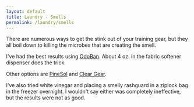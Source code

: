 ```yaml
---
layout: default
title: Laundry - Smells
permalink: /laundry/smells
---
```


There are numerous ways to get the stink out of your training gear, but they all boil down to killing the microbes that are creating the smell.

I've had the best results using [OdoBan](https://odoban.com/product/multipurpose-concentrate). About 4 oz. in the fabric softener dispenser does the trick.

Other options are [PineSol](https://www.pinesol.com/products/original-pine-cleaner/) and [Clear Gear](https://cleargear.com/product/).

I've also tried white vinegar and placing a smelly rashguard in a ziplock bag in the freezer overnight. I wouldn't say either was completely ineffective, but the results were not as good.
